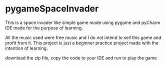 # pygameSpaceInvader
This is a space invader like simple game made using pygame and pyCharm IDE made for the purpose of learning.

All the music used were free music and I do not intend to sell this game and profit from it. This project is just a beginner practice project made with the intention of learning.

download the zip file, copy the code to your IDE and run to play the game
